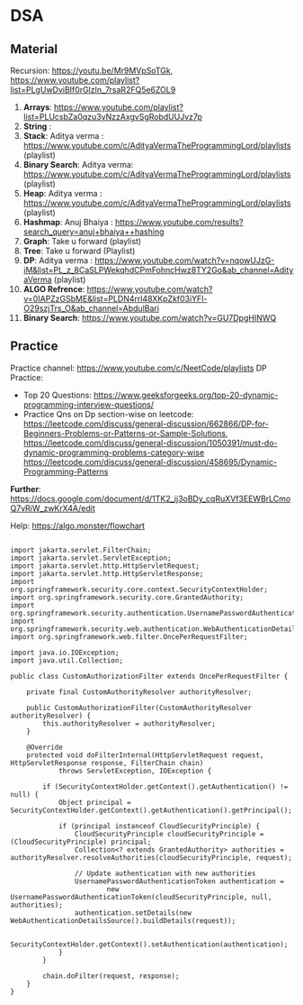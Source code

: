 # DSA



## Material

Recursion: https://youtu.be/Mr9MVpSoTGk, https://www.youtube.com/playlist?list=PLgUwDviBIf0rGlzIn_7rsaR2FQ5e6ZOL9
1. **Arrays**: https://www.youtube.com/playlist?list=PLUcsbZa0qzu3yNzzAxgvSgRobdUUJvz7p
2. **String**  : 
3. **Stack**: Aditya verma : https://www.youtube.com/c/AdityaVermaTheProgrammingLord/playlists (playlist)
4. **Binary Search**: Aditya verma: https://www.youtube.com/c/AdityaVermaTheProgrammingLord/playlists (playlist)
5. **Heap**: Aditya verma : https://www.youtube.com/c/AdityaVermaTheProgrammingLord/playlists (playlist)
6. **Hashmap**: Anuj Bhaiya : https://www.youtube.com/results?search_query=anuj+bhaiya++hashing
7. **Graph**: Take u forward (playlist)
8. **Tree**:  Take u forward (Playlist)
9. **DP**: Aditya verma : https://www.youtube.com/watch?v=nqowUJzG-iM&list=PL_z_8CaSLPWekqhdCPmFohncHwz8TY2Go&ab_channel=AdityaVerma  (playlist)
10. **ALGO Refrence**: https://www.youtube.com/watch?v=0IAPZzGSbME&list=PLDN4rrl48XKpZkf03iYFl-O29szjTrs_O&ab_channel=AbdulBari
11. **Binary Search**: https://www.youtube.com/watch?v=GU7DpgHINWQ



## Practice


Practice channel: https://www.youtube.com/c/NeetCode/playlists
DP Practice:
- Top 20 Questions: https://www.geeksforgeeks.org/top-20-dynamic-programming-interview-questions/
- Practice Qns on Dp section-wise on leetcode:  https://leetcode.com/discuss/general-discussion/662866/DP-for-Beginners-Problems-or-Patterns-or-Sample-Solutions,                                                         https://leetcode.com/discuss/general-discussion/1050391/must-do-dynamic-programming-problems-category-wise
  https://leetcode.com/discuss/general-discussion/458695/Dynamic-Programming-Patterns


**Further**: https://docs.google.com/document/d/1TK2_ij3oBDy_cqRuXVf3EEWBrLCmoQ7vRiW_zwKrX4A/edit

Help: https://algo.monster/flowchart



```
        
import jakarta.servlet.FilterChain;
import jakarta.servlet.ServletException;
import jakarta.servlet.http.HttpServletRequest;
import jakarta.servlet.http.HttpServletResponse;
import org.springframework.security.core.context.SecurityContextHolder;
import org.springframework.security.core.GrantedAuthority;
import org.springframework.security.authentication.UsernamePasswordAuthenticationToken;
import org.springframework.security.web.authentication.WebAuthenticationDetailsSource;
import org.springframework.web.filter.OncePerRequestFilter;

import java.io.IOException;
import java.util.Collection;

public class CustomAuthorizationFilter extends OncePerRequestFilter {

    private final CustomAuthorityResolver authorityResolver;

    public CustomAuthorizationFilter(CustomAuthorityResolver authorityResolver) {
        this.authorityResolver = authorityResolver;
    }

    @Override
    protected void doFilterInternal(HttpServletRequest request, HttpServletResponse response, FilterChain chain)
            throws ServletException, IOException {

        if (SecurityContextHolder.getContext().getAuthentication() != null) {
            Object principal = SecurityContextHolder.getContext().getAuthentication().getPrincipal();

            if (principal instanceof CloudSecurityPrinciple) {
                CloudSecurityPrinciple cloudSecurityPrinciple = (CloudSecurityPrinciple) principal;
                Collection<? extends GrantedAuthority> authorities = authorityResolver.resolveAuthorities(cloudSecurityPrinciple, request);

                // Update authentication with new authorities
                UsernamePasswordAuthenticationToken authentication =
                        new UsernamePasswordAuthenticationToken(cloudSecurityPrinciple, null, authorities);
                authentication.setDetails(new WebAuthenticationDetailsSource().buildDetails(request));

                SecurityContextHolder.getContext().setAuthentication(authentication);
            }
        }

        chain.doFilter(request, response);
    }
}

    


```

